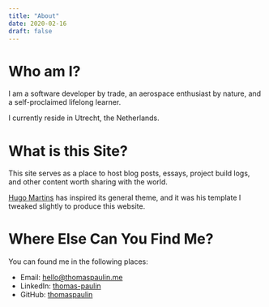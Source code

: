 ```yaml
---
title: "About"
date: 2020-02-16
draft: false
---
```

# Who am I?
I am a software developer by trade, an aerospace enthusiast by nature, and a self-proclaimed lifelong learner. 

I currently reside in Utrecht, the Netherlands.

# What is this Site?
This site serves as a place to host blog posts, essays, project build logs, and other content worth sharing with the world.

[Hugo Martins](https://hugomartins.io/) has inspired its general theme, and it was his template I tweaked slightly to produce this website.

# Where Else Can You Find Me?
You can found me in the following places:
- Email: [hello@thomaspaulin.me](mailto:hello@thomaspaulin.me)
- LinkedIn: [thomas-paulin](https://www.linkedin.com/in/thomas-paulin/)
- GitHub: [thomaspaulin](https://github.com/thomaspaulin)
